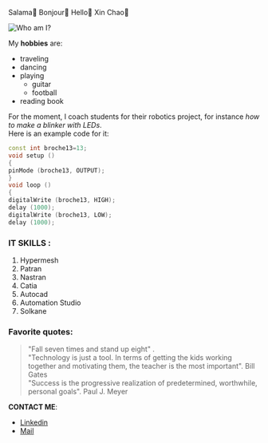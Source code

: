 Salama👋  Bonjour👋 Hello👋  Xin Chao👋

![Who am I?](https://user-images.githubusercontent.com/94634432/142759008-239ce1e8-253f-4d05-a388-a8e5492e3921.PNG)


My **hobbies** are:  
* traveling
* dancing 
* playing
  * guitar
  * football
* reading book


For the moment, I coach students for their robotics project, for instance *how to make a blinker with LEDs*.  
Here is an example code for it:  
```C++
const int broche13=13;
void setup ()
{
pinMode (broche13, OUTPUT);
}
void loop ()
{
digitalWrite (broche13, HIGH);
delay (1000);
digitalWrite (broche13, LOW);
delay (1000);
```


### IT SKILLS :
1. Hypermesh
2. Patran
3. Nastran
4. Catia
5. Autocad
6. Automation Studio
7. Solkane


### Favorite quotes:
>"Fall seven times and stand up eight" .  
>"Technology is just a tool. In terms of getting the kids working together and motivating them, the teacher is the most important". Bill Gates  
>"Success is the progressive realization of predetermined, worthwhile, personal goals". Paul J. Meyer


**CONTACT ME**:
- [Linkedin](https://www.linkedin.com/in/fifaliana-khoat-van-rakotoarisoa)
- [Mail](fyhkhoatvan@gmail.com)


